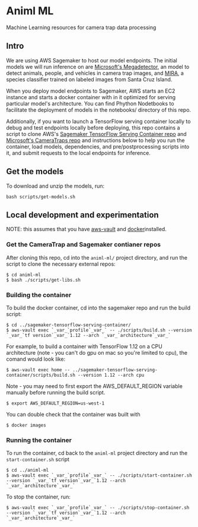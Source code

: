 # Animl ML
Machine Learning resources for camera trap data processing

## Intro

We are using AWS Sagemaker to host our model endpoints. The initial models
we will run inference on are 
[Microsoft's Megadetector](https://github.com/microsoft/CameraTraps/blob/master/megadetector.md),
an model to detect animals, people, and vehicles in camera trap images, and 
[MIRA](https://github.com/tnc-ca-geo/mira), a species classifier trained on 
labeled images from Santa Cruz Island.

When you deploy model endpoints to Sagemaker, AWS starts an EC2 instance and 
starts a docker container with in it optimized for serving particular model's 
architecture. You can find Phython Nodetbooks to facilitate the deployment of 
models in the notebooks/ directory of this repo.

Additionally, if you want to launch a TensorFlow serving container locally 
to debug and test endpoints locally before deploying, this repo contains a 
script to clone AWS's 
[Sagemaker TensorFlow Serving Container repo](https://github.com/aws/sagemaker-tensorflow-serving-container/) 
and [Microsoft's CameraTraps repo](https://github.com/microsoft/CameraTraps) 
and instructions below to help you run the container, load models, dependencies, 
and pre/postprocessing scripts into it, and submit requests to the local 
endpoints for inference.

## Get the models
To download and unzip the models, run:
```
bash scripts/get-models.sh
```

## Local development and experimentation

NOTE: this assumes that you have 
[aws-vault](https://github.com/99designs/aws-vault) and 
[docker](https://docs.docker.com/docker-for-mac/install/)installed. 

### Get the CameraTrap and Sagemaker contianer repos
After cloning this repo, cd into the ```animl-ml/``` project directory, and 
run the script to clone the necessary external repos:

```
$ cd animl-ml
$ bash ./scripts/get-libs.sh
```

### Building the container
To build the docker container, cd into the sagemaker repo and run the build script:
```
$ cd ../sagemaker-tensorflow-serving-container/
$ aws-vault exec `_var_`profile`_var_` -- ./scripts/build.sh --version `_var_`tf version`_var_`1.12 --arch `_var_`architecture`_var_`
```

For example, to build a container with TensorFlow 1.12 on a CPU architecture 
(note - you can't do gpu on mac so you're limited to cpu), the comand would look like:
```
$ aws-vault exec home -- ../sagemaker-tensorflow-serving-container/scripts/build.sh --version 1.12 --arch cpu
```

Note - you may need to first export the AWS_DEFAULT_REGION variable manually 
before running the build script. 

```
$ export AWS_DEFAULT_REGION=us-west-1
```

You can double check that the container was built with 
```
$ docker images
```

### Running the container
To run the container, cd back to the ```animl-ml``` project directory and run 
the ```start-container.sh``` script

```
$ cd ../animl-ml
$ aws-vault exec `_var_`profile`_var_` -- ./scripts/start-container.sh --version `_var_`tf version`_var_`1.12 --arch `_var_`architecture`_var_`
```

To stop the container, run:
```
$ aws-vault exec `_var_`profile`_var_` -- ./scripts/stop-container.sh --version `_var_`tf version`_var_`1.12 --arch `_var_`architecture`_var_`
```